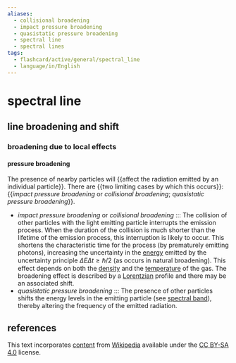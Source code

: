 ```yaml
---
aliases:
  - collisional broadening
  - impact pressure broadening
  - quasistatic pressure broadening
  - spectral line
  - spectral lines
tags:
  - flashcard/active/general/spectral_line
  - language/in/English
---
```


# spectral line

## line broadening and shift

### broadening due to local effects

#### pressure broadening

The presence of nearby particles will {{affect the radiation emitted by an individual particle}}. There are {{two limiting cases by which this occurs}}: {{_impact pressure broadening_ or _collisional broadening_; _quasistatic pressure broadening_}}. <!--SR:!2025-02-24,155,310!2025-03-14,171,310!2025-02-03,130,290-->

- _impact pressure broadening_ or _collisional broadening_ ::: The collision of other particles with the light emitting particle interrupts the emission process. When the duration of the collision is much shorter than the lifetime of the emission process, this interruption is likely to occur. This shortens the characteristic time for the process (by prematurely emitting photons), increasing the uncertainty in the [energy](energy.md) emitted by the uncertainty principle $\Delta E \Delta t \ge \hbar / 2$ (as occurs in natural broadening). This effect depends on both the [density](density.md) and the [temperature](temperature.md) of the gas. The broadening effect is described by a [Lorentzian](Cauchy%20distribution.md) profile and there may be an associated shift. <!--SR:!2024-11-22,86,290!2024-10-01,50,290-->
- _quasistatic pressure broadening_ ::: The presence of other particles shifts the energy levels in the emitting particle (see [spectral band](spectral%20band.md)), thereby altering the frequency of the emitted radiation. <!--SR:!2024-10-20,25,250!2024-10-11,60,310-->

## references

This text incorporates [content](https://en.wikipedia.org/wiki/spectral_line) from [Wikipedia](Wikipedia.md) available under the [CC BY-SA 4.0](https://creativecommons.org/licenses/by-sa/4.0/) license.
